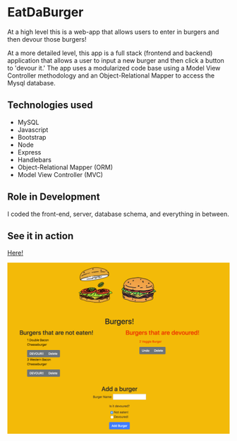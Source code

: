 # EatDaBurger
At a high level this is a web-app that allows users to enter in burgers and then devour those burgers!

At a more detailed level, this app is a full stack (frontend and backend) application that allows a user to input a new burger and then click a button to 'devour it.' The app uses a modularized code base using a Model View Controller methodology and an Object-Relational Mapper to access the Mysql database.

## Technologies used 

* MySQL
* Javascript
* Bootstrap
* Node
* Express
* Handlebars
* Object-Relational Mapper (ORM)
* Model View Controller (MVC)

## Role in Development
I coded the front-end, server, database schema, and everything in between.

## See it in action

[Here!](https://blooming-scrubland-23039.herokuapp.com/)

![](readme_images/readme_burger.png)